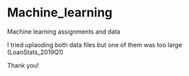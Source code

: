 # Machine_learning
Machine learning assignments and data



I tried uplaoding both data files but one of them was too large (LoanStats_2019Q1)

Thank you!

